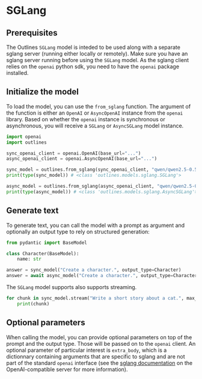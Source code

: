 # SGLang

## Prerequisites

The Outlines `SGLang` model is inteded to be used along with a separate sglang server (running either locally or remotely). Make sure you have an sglang server running before using the `SGLang` model. As the sglang client relies on the `openai` python sdk, you need to have the `openai` package installed.

## Initialize the model

To load the model, you can use the `from_sglang` function. The argument of the function is either an `OpenAI` or `AsyncOpenAI` instance from the `openai` library. Based on whether the `openai` instance is synchronous or asynchronous, you will receive a `SGLang` or `AsyncSGLang` model instance.

```python
import openai
import outlines

sync_openai_client = openai.OpenAI(base_url="...")
async_openai_client = openai.AsyncOpenAI(base_url="...")

sync_model = outlines.from_sglang(sync_openai_client, "qwen/qwen2.5-0.5b-instruct")
print(type(sync_model)) # <class 'outlines.models.sglang.SGLang'>

async_model = outlines.from_sglang(async_openai_client, "qwen/qwen2.5-0.5b-instruct")
print(type(async_model)) # <class 'outlines.models.sglang.AsyncSGLang'>
```

## Generate text

To generate text, you can call the model with a prompt as argument and optionally an output type to rely on structured generation:

```python
from pydantic import BaseModel

class Character(BaseModel):
    name: str

answer = sync_model("Create a character.", output_type=Character)
answer = await async_model("Create a character.", output_type=Character)
```

The `SGLang` model supports also supports streaming.

```python
for chunk in sync_model.stream("Write a short story about a cat.", max_tokens=100):
    print(chunk)
```

## Optional parameters

When calling the model, you can provide optional parameters on top of the prompt and the output type. Those will be passed on to the `openai` client. An optional parameter of particular interest is `extra_body`, which is a dictionnary containing arguments that are specific to sglang and are not part of the standard `openai` interface (see the [sglang documentation][sglang-docs] on the OpenAI-compatible server for more information).

[sglang-docs]: https://docs.sglang.ai/start/install.html
[sglang-structured-output-quickstart]: https://docs.sglang.ai/backend/structured_outputs.html#JSON
